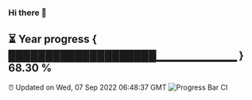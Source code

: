 ### Hi there 👋
⏳ Year progress { ████████████████████▁▁▁▁▁▁▁▁▁▁ } 68.30 %
---
⏰ Updated on Wed, 07 Sep 2022 06:48:37 GMT
![Progress Bar CI](https://github.com/Moyi321/Moyi321/workflows/Progress%20Bar%20CI/badge.svg)
